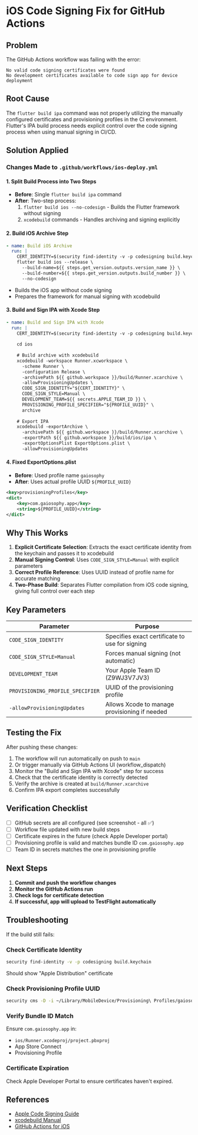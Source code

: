 # iOS Code Signing Fix for GitHub Actions

## Problem
The GitHub Actions workflow was failing with the error:
```
No valid code signing certificates were found
No development certificates available to code sign app for device deployment
```

## Root Cause
The `flutter build ipa` command was not properly utilizing the manually configured certificates and provisioning profiles in the CI environment. Flutter's IPA build process needs explicit control over the code signing process when using manual signing in CI/CD.

## Solution Applied

### Changes Made to `.github/workflows/ios-deploy.yml`

#### 1. **Split Build Process into Two Steps**
   - **Before**: Single `flutter build ipa` command
   - **After**: Two-step process:
     1. `flutter build ios --no-codesign` - Builds the Flutter framework without signing
     2. `xcodebuild` commands - Handles archiving and signing explicitly

#### 2. **Build iOS Archive Step**
   ```yaml
   - name: Build iOS Archive
     run: |
       CERT_IDENTITY=$(security find-identity -v -p codesigning build.keychain | grep "Apple Distribution" | head -1 | grep -o '".*"' | sed 's/"//g')
       flutter build ios --release \
         --build-name=${{ steps.get_version.outputs.version_name }} \
         --build-number=${{ steps.get_version.outputs.build_number }} \
         --no-codesign
   ```
   - Builds the iOS app without code signing
   - Prepares the framework for manual signing with xcodebuild

#### 3. **Build and Sign IPA with Xcode Step**
   ```yaml
   - name: Build and Sign IPA with Xcode
     run: |
       CERT_IDENTITY=$(security find-identity -v -p codesigning build.keychain | grep "Apple Distribution" | head -1 | grep -o '".*"' | sed 's/"//g')
       
       cd ios
       
       # Build archive with xcodebuild
       xcodebuild -workspace Runner.xcworkspace \
         -scheme Runner \
         -configuration Release \
         -archivePath ${{ github.workspace }}/build/Runner.xcarchive \
         -allowProvisioningUpdates \
         CODE_SIGN_IDENTITY="${CERT_IDENTITY}" \
         CODE_SIGN_STYLE=Manual \
         DEVELOPMENT_TEAM=${{ secrets.APPLE_TEAM_ID }} \
         PROVISIONING_PROFILE_SPECIFIER="${PROFILE_UUID}" \
         archive
       
       # Export IPA
       xcodebuild -exportArchive \
         -archivePath ${{ github.workspace }}/build/Runner.xcarchive \
         -exportPath ${{ github.workspace }}/build/ios/ipa \
         -exportOptionsPlist ExportOptions.plist \
         -allowProvisioningUpdates
   ```

#### 4. **Fixed ExportOptions.plist**
   - **Before**: Used profile name `gaiosophy`
   - **After**: Uses actual profile UUID `${PROFILE_UUID}`
   ```xml
   <key>provisioningProfiles</key>
   <dict>
       <key>com.gaiosophy.app</key>
       <string>${PROFILE_UUID}</string>
   </dict>
   ```

## Why This Works

1. **Explicit Certificate Selection**: Extracts the exact certificate identity from the keychain and passes it to xcodebuild
2. **Manual Signing Control**: Uses `CODE_SIGN_STYLE=Manual` with explicit parameters
3. **Correct Profile Reference**: Uses UUID instead of profile name for accurate matching
4. **Two-Phase Build**: Separates Flutter compilation from iOS code signing, giving full control over each step

## Key Parameters

| Parameter | Purpose |
|-----------|---------|
| `CODE_SIGN_IDENTITY` | Specifies exact certificate to use for signing |
| `CODE_SIGN_STYLE=Manual` | Forces manual signing (not automatic) |
| `DEVELOPMENT_TEAM` | Your Apple Team ID (Z9WJ3V7JV3) |
| `PROVISIONING_PROFILE_SPECIFIER` | UUID of the provisioning profile |
| `-allowProvisioningUpdates` | Allows Xcode to manage provisioning if needed |

## Testing the Fix

After pushing these changes:

1. The workflow will run automatically on push to `main`
2. Or trigger manually via GitHub Actions UI (workflow_dispatch)
3. Monitor the "Build and Sign IPA with Xcode" step for success
4. Check that the certificate identity is correctly detected
5. Verify the archive is created at `build/Runner.xcarchive`
6. Confirm IPA export completes successfully

## Verification Checklist

- [ ] GitHub secrets are all configured (see screenshot - all ✅)
- [ ] Workflow file updated with new build steps
- [ ] Certificate expires in the future (check Apple Developer portal)
- [ ] Provisioning profile is valid and matches bundle ID `com.gaiosophy.app`
- [ ] Team ID in secrets matches the one in provisioning profile

## Next Steps

1. **Commit and push the workflow changes**
2. **Monitor the GitHub Actions run**
3. **Check logs for certificate detection**
4. **If successful, app will upload to TestFlight automatically**

## Troubleshooting

If the build still fails:

### Check Certificate Identity
```bash
security find-identity -v -p codesigning build.keychain
```
Should show "Apple Distribution" certificate

### Check Provisioning Profile UUID
```bash
security cms -D -i ~/Library/MobileDevice/Provisioning\ Profiles/gaiosophy.mobileprovision | plutil -extract UUID xml1 -o - - | xmllint --xpath "//string/text()" -
```

### Verify Bundle ID Match
Ensure `com.gaiosophy.app` in:
- `ios/Runner.xcodeproj/project.pbxproj`
- App Store Connect
- Provisioning Profile

### Certificate Expiration
Check Apple Developer Portal to ensure certificates haven't expired.

## References

- [Apple Code Signing Guide](https://developer.apple.com/support/code-signing/)
- [xcodebuild Manual](https://developer.apple.com/library/archive/technotes/tn2339/_index.html)
- [GitHub Actions for iOS](https://docs.github.com/en/actions/deployment/deploying-xcode-applications/installing-an-apple-certificate-on-macos-runners-for-xcode-development)
